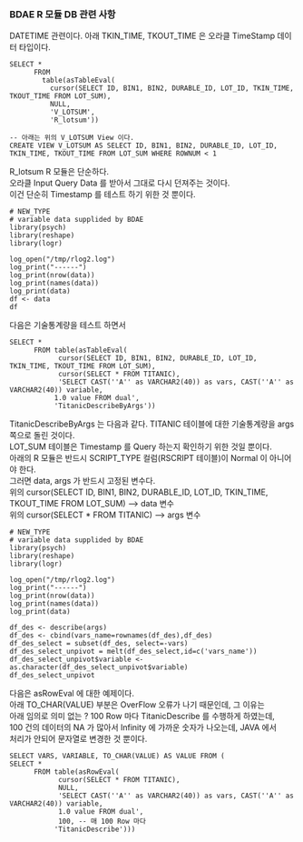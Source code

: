 ### BDAE R 모듈 DB 관련 사항

DATETIME 관련이다.  아래 TKIN_TIME, TKOUT_TIME 은 오라클 TimeStamp 데이터 타입이다.<br>

```
SELECT * 
      FROM 
        table(asTableEval( 
          cursor(SELECT ID, BIN1, BIN2, DURABLE_ID, LOT_ID, TKIN_TIME, TKOUT_TIME FROM LOT_SUM), 
          NULL,
          'V_LOTSUM',
          'R_lotsum'))

-- 아래는 위의 V_LOTSUM View 이다.
CREATE VIEW V_LOTSUM AS SELECT ID, BIN1, BIN2, DURABLE_ID, LOT_ID, TKIN_TIME, TKOUT_TIME FROM LOT_SUM WHERE ROWNUM < 1
```

R_lotsum R 모듈은 단순하다.<br>
오라클 Input Query Data 를 받아서 그대로 다시 던져주는 것이다. <br>
이건 단순히 Timestamp 를 테스트 하기 위한 것 뿐이다.

```
# NEW_TYPE
# variable data supplided by BDAE
library(psych)
library(reshape)
library(logr)

log_open("/tmp/rlog2.log")
log_print("------")
log_print(nrow(data))
log_print(names(data))
log_print(data)
df <- data
df
```

다음은 기술통계량을 테스트 하면서 
```
SELECT * 
      FROM table(asTableEval(
         	cursor(SELECT ID, BIN1, BIN2, DURABLE_ID, LOT_ID, TKIN_TIME, TKOUT_TIME FROM LOT_SUM),
         	cursor(SELECT * FROM TITANIC),
            'SELECT CAST(''A'' as VARCHAR2(40)) as vars, CAST(''A'' as VARCHAR2(40)) variable,
           1.0 value FROM dual',
           'TitanicDescribeByArgs'))
```

TitanicDescribeByArgs 는 다음과 같다.  TITANIC 테이블에 대한 기술통계량을 args 쪽으로 돌린 것이다.<br>
LOT_SUM 테이블은 Timestamp 를 Query 하는지 확인하기 위한 것일 뿐이다.<br>
아래의 R 모듈은 반드시 SCRIPT_TYPE 컬럼(RSCRIPT 테이블)이 Normal 이 아니어야 한다. <br>
그러면 data, args 가 반드시 고정된 변수다. <br>
위의 cursor(SELECT ID, BIN1, BIN2, DURABLE_ID, LOT_ID, TKIN_TIME, TKOUT_TIME FROM LOT_SUM) --> data 변수<br>
위의 cursor(SELECT * FROM TITANIC) --> args 변수 <br>

```
# NEW_TYPE
# variable data supplided by BDAE
library(psych)
library(reshape)
library(logr)

log_open("/tmp/rlog2.log")
log_print("------")
log_print(nrow(data))
log_print(names(data))
log_print(data)

df_des <- describe(args)
df_des <- cbind(vars_name=rownames(df_des),df_des)
df_des_select = subset(df_des, select=-vars)
df_des_select_unpivot = melt(df_des_select,id=c('vars_name'))
df_des_select_unpivot$variable <- as.character(df_des_select_unpivot$variable)
df_des_select_unpivot
```

다음은 asRowEval 에 대한 예제이다. <br>
아래 TO_CHAR(VALUE) 부분은 OverFlow 오류가 나기 때문인데, 그 이유는 <br>
아래 임의로 의미 없는 ? 100 Row 마다 TitanicDescribe 를 수행하게 하였는데, <br>
100 건의 데이터의 NA 가 많아서 Infinity 에 가까운 숫자가 나오는데, JAVA 에서 <br>
처리가 안되어 문자열로 변경한 것 뿐이다.


```
SELECT VARS, VARIABLE, TO_CHAR(VALUE) AS VALUE FROM (
SELECT * 
      FROM table(asRowEval(
         	cursor(SELECT * FROM TITANIC),
         	NULL,
            'SELECT CAST(''A'' as VARCHAR2(40)) as vars, CAST(''A'' as VARCHAR2(40)) variable,
            1.0 value FROM dual',
            100, -- 매 100 Row 마다
           'TitanicDescribe')))
```
